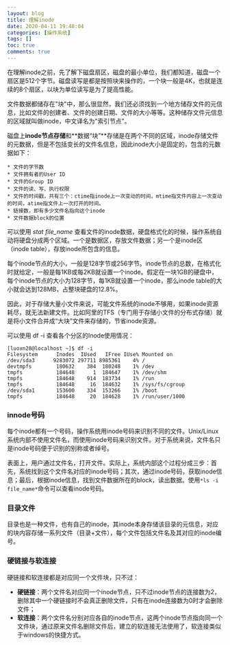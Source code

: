 ```yaml
---
layout: blog
title: 理解inode
date: 2020-04-11 19:40:04
categories: [操作系统]
tags: []
toc: true
comments: true
---
```


在理解inode之前，先了解下磁盘扇区，磁盘的最小单位，我们都知道，磁盘一个扇区是512个字节。磁盘读写是都是按照块来操作的，一个块一般是4K，也就是连续的8个扇区，以块为单位读写是为了提高性能。

文件数据都储存在"块"中，那么很显然，我们还必须找到一个地方储存文件的元信息，比如文件的创建者、文件的创建日期、文件的大小等等。这种储存文件元信息的区域就叫做inode，中文译名为"索引节点"。

磁盘上**inode节点存储**和**数据“块”**存储是在两个不同的区域，inode存储文件的元数据，但是不包括变长的文件名信息，因此inode大小是固定的，包含的元数据如下：

```shell
* 文件的字节数
* 文件拥有者的User ID
* 文件的Group ID
* 文件的读、写、执行权限
* 文件的时间戳，共有三个：ctime指inode上一次变动的时间，mtime指文件内容上一次变动的时间，atime指文件上一次打开的时间。
* 链接数，即有多少文件名指向这个inode
* 文件数据block的位置
```

可以使用 *stat file_name* 查看文件的inode数据，硬盘格式化的时候，操作系统自动将硬盘分成两个区域。一个是数据区，存放文件数据；另一个是inode区（inode table），存放inode所包含的信息。

每个inode节点的大小，一般是128字节或256字节。inode节点的总数，在格式化时就给定，一般是每1KB或每2KB就设置一个inode。假定在一块1GB的硬盘中，每个inode节点的大小为128字节，每1KB就设置一个inode，那么inode table的大小就会达到128MB，占整块硬盘的12.8%。

因此，对于存储大量小文件来说，可能文件系统的inode不够用，如果inode资源耗尽，就无法新建文件。比如阿里的TFS（专门用于存储小文件的分布式存储）就是将小文件合并成“大块”文件来存储的，节省inode资源。

可以使用 df -i 查看各个分区的Inode使用情况：

```shell
[luoxn28@localhost ~]$ df -i
Filesystem      Inodes  IUsed   IFree IUse% Mounted on
/dev/sda3      9283072 297711 8985361    4% /
devtmpfs        180632    384  180248    1% /dev
tmpfs           184648      1  184647    1% /dev/shm
tmpfs           184648    914  183734    1% /run
tmpfs           184648     16  184632    1% /sys/fs/cgroup
/dev/sda1       153600    334  153266    1% /boot
tmpfs           184648     20  184628    1% /run/user/1000
```

### innode号码

每个inode都有一个号码，操作系统用inode号码来识别不同的文件。Unix/Linux系统内部不使用文件名，而使用inode号码来识别文件。对于系统来说，文件名只是inode号码便于识别的别称或者绰号。

表面上，用户通过文件名，打开文件。实际上，系统内部这个过程分成三步：首先，系统找到这个文件名对应的inode号码；其次，通过inode号码，获取inode信息；最后，根据inode信息，找到文件数据所在的block，读出数据。使用` *ls -i file_name* `命令可以查看inode号码。

### 目录文件

目录也是一种文件，也有自己的inode，其inode本身存储该目录的元信息，对应的块内容存储一系列文件（目录+文件），每个文件包括文件名及其对应的inode编号。

### 硬链接与软连接

硬链接和软连接都是对应同一个文件块，只不过：

- **硬链接**：两个文件名对应同一个inode节点，只不过inode节点的连接数为2，删除其中一个硬链接时不会真正删除文件，只有在inode连接数为0时才会删除文件；
- **软连接**：两个文件名分别对应各自的inode节点，这两个inode节点指向同一个文件块，通过原来文件名删除文件后，建立的软连接无法使用了，软连接类似于windows的快捷方式。

